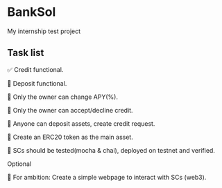 # BankSol
My internship test project

## Task list

:white_check_mark: Credit functional. 

:black_square_button: Deposit functional. 

:black_square_button: Only the owner can change APY(%).

:black_square_button: Only the owner can accept/decline credit.

:black_square_button: Anyone can deposit assets, create credit request.

:black_square_button: Create an ERC20 token as the main asset.

:black_square_button: SCs should be tested(mocha & chai), deployed on testnet and verified.
 
Optional

:black_square_button: For ambition: Create a simple webpage to interact with SCs (web3).
